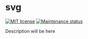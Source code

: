 # svg

[![MIT license][license-badge]][license-url]
[![Maintenance status][status-badge]][status-url]

Description will be here

[status-url]: https://github.com/vikian050194/svg/pulse
[status-badge]: https://img.shields.io/github/last-commit/vikian050194/svg.svg

[license-url]: https://github.com/vikian050194/svg/blob/master/LICENSE
[license-badge]: https://img.shields.io/github/license/vikian050194/svg.svg